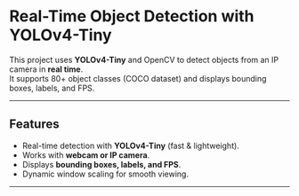 # Real-Time Object Detection with YOLOv4-Tiny

This project uses **YOLOv4-Tiny** and OpenCV to detect objects from an IP camera in **real time**.  
It supports 80+ object classes (COCO dataset) and displays bounding boxes, labels, and FPS.

---

## Features
- Real-time detection with **YOLOv4-Tiny** (fast & lightweight).
- Works with **webcam or IP camera**.
- Displays **bounding boxes, labels, and FPS**.
- Dynamic window scaling for smooth viewing.

---
